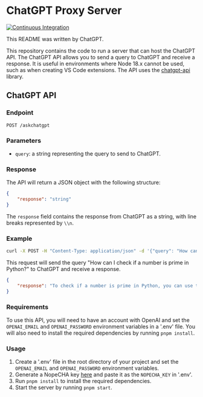 # ChatGPT Proxy Server

[![Continuous Integration](https://github.com/kiranvshah/chatgpt-proxy-server/actions/workflows/continuous_integration.yaml/badge.svg)](https://github.com/kiranvshah/chatgpt-proxy-server/actions/workflows/continuous_integration.yaml)

This README was written by ChatGPT.

This repository contains the code to run a server that can host the ChatGPT API. The ChatGPT API allows you to send a query to ChatGPT and receive a response. It is useful in environments where Node 18.x cannot be used, such as when creating VS Code extensions. The API uses the [chatgpt-api](https://github.com/transitive-bullshit/chatgpt-api) library.

## ChatGPT API

### Endpoint

`POST /askchatgpt`

### Parameters

- `query`: a string representing the query to send to ChatGPT.

### Response

The API will return a JSON object with the following structure:

```json
{
	"response": "string"
}
```

The `response` field contains the response from ChatGPT as a string, with line breaks represented by `\\n`.

### Example

```bash
curl -X POST -H "Content-Type: application/json" -d '{"query": "How can I check if a number is prime in Python?"}' localhost:3000/askchatgpt
```

This request will send the query "How can I check if a number is prime in Python?" to ChatGPT and receive a response.

```json
{
	"response": "To check if a number is prime in Python, you can use the following code:\n\ndef is_prime(n):\n    if n < 2:\n        return False\n    for i in range(2, int(n ** 0.5) + 1):\n        if n % i == 0:\n            return False\n    return True"
}
```

### Requirements

To use this API, you will need to have an account with OpenAI and set the `OPENAI_EMAIL` and `OPENAI_PASSWORD` environment variables in a '.env' file. You will also need to install the required dependencies by running `pnpm install`.

### Usage

1. Create a '.env' file in the root directory of your project and set the `OPENAI_EMAIL` and `OPENAI_PASSWORD` environment variables.
2. Generate a NopeCHA key [here](https://nopecha.com/manage) and paste it as the `NOPECHA_KEY` in '.env'.
3. Run `pnpm install` to install the required dependencies.
4. Start the server by running `pnpm start`.
